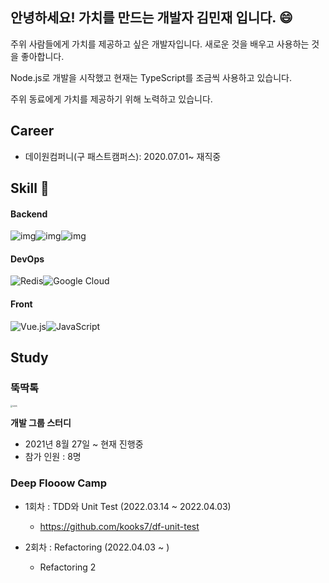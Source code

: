 ## 안녕하세요! 가치를 만드는 개발자 김민재 입니다. :smile:

주위 사람들에게 가치를 제공하고 싶은 개발자입니다. 새로운 것을 배우고 사용하는 것을 좋아합니다.

Node.js로 개발을 시작했고 현재는 TypeScript를 조금씩 사용하고 있습니다.

주위 동료에게 가치를 제공하기 위해 노력하고 있습니다.

## Career

* 데이원컴퍼니(구 패스트캠퍼스): 2020.07.01~ 재직중

## Skill :hammer: 

#### Backend


![img](https://img.shields.io/badge/TypeScript-007ACC?style=for-the-badge&logo=typescript&logoColor=white)![img](https://img.shields.io/badge/Node.js-43853D?style=for-the-badge&logo=node.js&logoColor=white)![img](https://camo.githubusercontent.com/c1fc168684171582321954905e8b9dc4f59810243ed85e645f3b7938ee3145cb/68747470733a2f2f696d672e736869656c64732e696f2f62616467652f6d7973716c2d3434373941313f7374796c653d666f722d7468652d6261646765266c6f676f3d6d7973716c266c6f676f436f6c6f723d7768697465)

#### DevOps

![Redis](https://img.shields.io/badge/redis-%23DD0031.svg?style=for-the-badge&logo=redis&logoColor=white)![Google Cloud](https://img.shields.io/badge/GoogleCloud-%234285F4.svg?style=for-the-badge&logo=google-cloud&logoColor=white)

#### Front

![Vue.js](https://img.shields.io/badge/vuejs-%2335495e.svg?style=for-the-badge&logo=vuedotjs&logoColor=%234FC08D)![JavaScript](https://img.shields.io/badge/javascript-%23323330.svg?style=for-the-badge&logo=javascript&logoColor=%23F7DF1E)



## Study

### 뚝딱톡

 <img src="https://user-images.githubusercontent.com/47456161/160606613-282aeee0-2c19-4ea8-ba37-ad2ed28ba101.png" alt="뚝딱톡" style="zoom:20%;" /> 

**개발 그룹 스터디**

* 2021년 8월 27일 ~ 현재 진행중
* 참가 인원 : 8명



### Deep Flooow Camp

* 1회차 : TDD와 Unit Test (2022.03.14 ~ 2022.04.03)
  * https://github.com/kooks7/df-unit-test

* 2회차 : Refactoring (2022.04.03 ~ )
  * Refactoring 2





